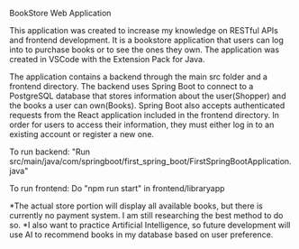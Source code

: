 BookStore Web Application

This application was created to increase my knowledge on RESTful APIs and frontend development.
It is a bookstore application that users can log into to purchase books or to see the ones they own.
The application was created in VSCode with the Extension Pack for Java.

The application contains a backend through the main src folder and a frontend directory. 
The backend uses Spring Boot to connect to a PostgreSQL database that stores information about the user(Shopper) and the books a user can own(Books).
Spring Boot also accepts authenticated requests from the React application included in the frontend directory. 
In order for users to access their information, they must either log in to an existing account or register a new one.

To run backend: "Run src/main/java/com/springboot/first_spring_boot/FirstSpringBootApplication.java"

To run frontend: Do "npm run start" in frontend/libraryapp

*The actual store portion will display all available books, but there is currently no payment system. I am still researching the best method to do so.
*I also want to practice Artificial Intelligence, so future development will use AI to recommend books in my database based on user preference.
